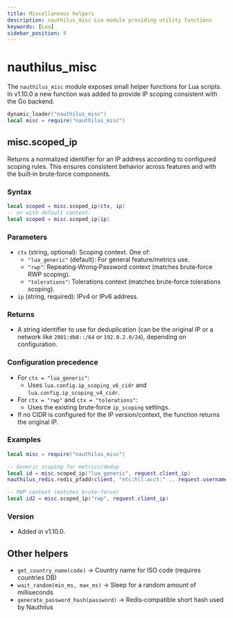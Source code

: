 ```yaml
---
title: Miscellaneous helpers
description: nauthilus_misc Lua module providing utility functions
keywords: [Lua]
sidebar_position: 9
---
```


# nauthilus_misc

The `nauthilus_misc` module exposes small helper functions for Lua scripts. In v1.10.0 a new function was added to provide IP scoping consistent with the Go backend.

```lua
dynamic_loader("nauthilus_misc")
local misc = require("nauthilus_misc")
```

## misc.scoped_ip

Returns a normalized identifier for an IP address according to configured scoping rules. This ensures consistent behavior across features and with the built‑in brute‑force components.

### Syntax

```lua
local scoped = misc.scoped_ip(ctx, ip)
-- or with default context:
local scoped = misc.scoped_ip(ip)
```

### Parameters

- `ctx` (string, optional): Scoping context. One of:
  - `"lua_generic"` (default): For general feature/metrics use.
  - `"rwp"`: Repeating‑Wrong‑Password context (matches brute‑force RWP scoping).
  - `"tolerations"`: Tolerations context (matches brute‑force tolerations scoping).
- `ip` (string, required): IPv4 or IPv6 address.

### Returns

- A string identifier to use for deduplication (can be the original IP or a network like `2001:db8::/64` or `192.0.2.0/24`), depending on configuration.

### Configuration precedence

- For `ctx = "lua_generic"`:
  - Uses `lua.config.ip_scoping_v6_cidr` and `lua.config.ip_scoping_v4_cidr`.
- For `ctx = "rwp"` and `ctx = "tolerations"`:
  - Uses the existing brute‑force `ip_scoping` settings.
- If no CIDR is configured for the IP version/context, the function returns the original IP.

### Examples

```lua
local misc = require("nauthilus_misc")

-- Generic scoping for metrics/dedup
local id = misc.scoped_ip("lua_generic", request.client_ip)
nauthilus_redis.redis_pfadd(client, "ntc:hll:acct:" .. request.username .. ":ips:86400", id)

-- RWP context (matches brute‑force)
local id2 = misc.scoped_ip("rwp", request.client_ip)
```

### Version

- Added in v1.10.0.

## Other helpers

- `get_country_name(code)` → Country name for ISO code (requires countries DB)
- `wait_random(min_ms, max_ms)` → Sleep for a random amount of milliseconds
- `generate_password_hash(password)` → Redis‑compatible short hash used by Nauthilus
